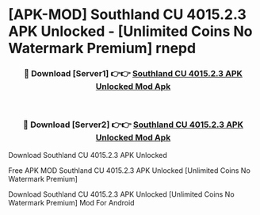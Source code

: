# [APK-MOD] Southland CU 4015.2.3 APK Unlocked - [Unlimited Coins No Watermark Premium] rnepd



<div align="center">
<h3>🔴 Download [Server1] 👉👉 <a href="https://momento.my/?title=Southland_CU_4015.2.3_APK_Unlocked">Southland CU 4015.2.3 APK Unlocked Mod Apk</a></h3><br>

<h3>🔴 Download [Server2] 👉👉 <a href="https://momento.my/?title=Southland_CU_4015.2.3_APK_Unlocked">Southland CU 4015.2.3 APK Unlocked Mod Apk</a></h3>
</div>



Download Southland CU 4015.2.3 APK Unlocked 

Free APK MOD Southland CU 4015.2.3 APK Unlocked [Unlimited Coins No Watermark Premium]

Download Southland CU 4015.2.3 APK Unlocked [Unlimited Coins No Watermark Premium] Mod For Android
